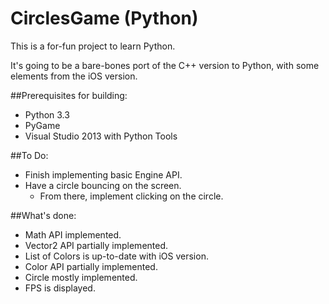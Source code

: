 CirclesGame (Python)
===========

This is a for-fun project to learn Python.

It's going to be a bare-bones port of the C++ version to Python, with some elements from the iOS version.

##Prerequisites for building:
* Python 3.3
* PyGame
* Visual Studio 2013 with Python Tools

##To Do:
* Finish implementing basic Engine API.
* Have a circle bouncing on the screen.
	* From there, implement clicking on the circle.

##What's done:
* Math API implemented.
* Vector2 API partially implemented.
* List of Colors is up-to-date with iOS version.
* Color API partially implemented.
* Circle mostly implemented.
* FPS is displayed.
